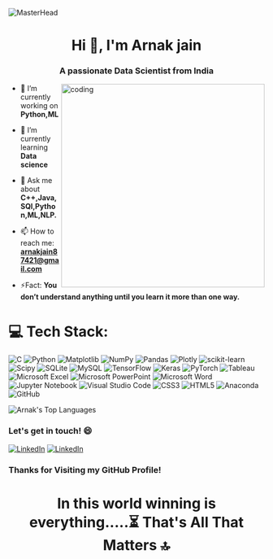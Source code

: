 ![MasterHead](https://github.com/Arnak77/Arnak77/assets/97283054/08125204-c579-42d0-9bb7-ddd80af28311)

<h1 align="center">Hi 👋, I'm Arnak jain</h1>
<h3 align="center">A passionate Data Scientist from India</h3>

<img align="right" alt="coding" width="400" src="https://github.com/Arnak77/Arnak77/assets/97283054/208462db-2046-4f5b-b96d-f4d685ca5c59">


- 🔭 I’m currently working on **Python,ML**

- 🌱 I’m currently learning **Data science**

- 💬 Ask me about **C++,Java,SQl,Python,ML,NLP.**

- 📫 How to reach me: **arnakjain87421@gmail.com**

- ⚡Fact: **You don’t understand anything until you learn it more than one way.**



# 💻 Tech Stack:
![C](https://img.shields.io/badge/c-%2300599C.svg?style=for-the-badge&logo=visual-studio-code&logoColor=white) ![Python](https://img.shields.io/badge/python-3670A0?style=for-the-badge&logo=python&logoColor=ffdd54) ![Matplotlib](https://img.shields.io/badge/Matplotlib-%23ffffff.svg?style=for-the-badge&logo=Matplotlib&logoColor=black) ![NumPy](https://img.shields.io/badge/numpy-%23013243.svg?style=for-the-badge&logo=numpy&logoColor=white) ![Pandas](https://img.shields.io/badge/pandas-%23150458.svg?style=for-the-badge&logo=pandas&logoColor=white) ![Plotly](https://img.shields.io/badge/Plotly-%233F4F75.svg?style=for-the-badge&logo=plotly&logoColor=white) ![scikit-learn](https://img.shields.io/badge/scikit--learn-%23F7931E.svg?style=for-the-badge&logo=scikit-learn&logoColor=white) ![Scipy](https://img.shields.io/badge/SciPy-%230C55A5.svg?style=for-the-badge&logo=scipy&logoColor=%white) ![SQLite](https://img.shields.io/badge/sqlite-%2307405e.svg?style=for-the-badge&logo=sqlite&logoColor=white) ![MySQL](https://img.shields.io/badge/mysql-%2300000f.svg?style=for-the-badge&logo=mysql&logoColor=white) 
![TensorFlow](https://img.shields.io/badge/TensorFlow-%23FF6F00.svg?style=for-the-badge&logo=TensorFlow&logoColor=white) ![Keras](https://img.shields.io/badge/Keras-%23D00000.svg?style=for-the-badge&logo=Keras&logoColor=white) ![PyTorch](https://img.shields.io/badge/PyTorch-%23EE4C2C.svg?style=for-the-badge&logo=PyTorch&logoColor=white) 
![Tableau](https://img.shields.io/badge/tableau-6f1ab1?style=for-the-badge&logo=tableau&logoColor=white)  ![Microsoft Excel](https://img.shields.io/badge/Microsoft_Excel-217346?style=for-the-badge&logo=microsoft-excel&logoColor=white) ![Microsoft PowerPoint](https://img.shields.io/badge/Microsoft_PowerPoint-B7472A?style=for-the-badge&logo=microsoft-powerpoint&logoColor=white) ![Microsoft Word](https://img.shields.io/badge/Microsoft_Word-2B579A?style=for-the-badge&logo=microsoft-word&logoColor=white) ![Jupyter Notebook](https://img.shields.io/badge/jupyter-%23FA0F00.svg?style=for-the-badge&logo=jupyter&logoColor=white) ![Visual Studio Code](https://img.shields.io/badge/Visual%20Studio%20Code-0078d7.svg?style=for-the-badge&logo=visual-studio-code&logoColor=white) ![CSS3](https://img.shields.io/badge/css3-%231572B6.svg?style=for-the-badge&logo=visual-studio-code&logoColor=white) ![HTML5](https://img.shields.io/badge/html5-%23E34F26.svg?style=for-the-badge&logo=visual-studio-code&logoColor=white) ![Anaconda](https://img.shields.io/badge/Anaconda-%2344A833.svg?style=for-the-badge&logo=visual-studio-code&logoColor=white) ![GitHub](https://img.shields.io/badge/github-%23121011.svg?style=for-the-badge&logo=visual-studio-code&logoColor=white)



![Arnak's Top Languages](https://github-readme-stats.vercel.app/api/top-langs/?username=Arnak77&theme=react&show_icons=true&hide_border=false&layout=compact)

### Let's get in touch! 😄





[![LinkedIn](https://img.shields.io/badge/linkedin-%230077B5.svg?style=for-the-badge&logo=linkedin&logoColor=white)](https://www.linkedin.com/in/arnak-jain-94427a23a/) [![LinkedIn](https://img.shields.io/badge/Instagram-E4405F.svg?style=for-the-badge&logo=linkedin&logoColor=white)](https://instagram.com/jain8408)




### Thanks for Visiting my GitHub Profile!


<h1 align="center">In this world winning is everything.....⏳️
  That's All That Matters 🔝
</h1>
